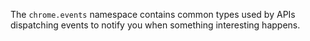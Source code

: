 The `chrome.events` namespace contains common types used by APIs dispatching events to notify you when something interesting happens.
